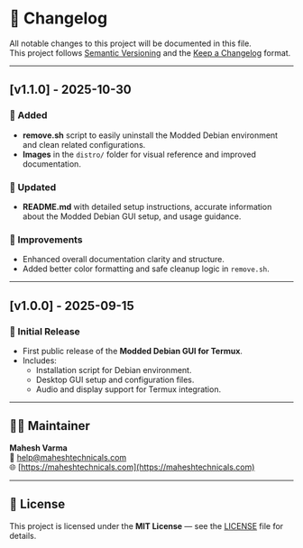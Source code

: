 # 📘 Changelog
All notable changes to this project will be documented in this file.  
This project follows [Semantic Versioning](https://semver.org/) and the [Keep a Changelog](https://keepachangelog.com/en/1.1.0/) format.

---

## [v1.1.0] - 2025-10-30
### 🚀 Added
- **remove.sh** script to easily uninstall the Modded Debian environment and clean related configurations.
- **Images** in the `distro/` folder for visual reference and improved documentation.

### 📝 Updated
- **README.md** with detailed setup instructions, accurate information about the Modded Debian GUI setup, and usage guidance.

### 🔧 Improvements
- Enhanced overall documentation clarity and structure.
- Added better color formatting and safe cleanup logic in `remove.sh`.

---

## [v1.0.0] - 2025-09-15
### 🎉 Initial Release
- First public release of the **Modded Debian GUI for Termux**.
- Includes:
  - Installation script for Debian environment.
  - Desktop GUI setup and configuration files.
  - Audio and display support for Termux integration.

---

## 🧑‍💻 Maintainer
**Mahesh Varma**  
📧 help@maheshtechnicals.com  
🌐 [https://maheshtechnicals.com](https://maheshtechnicals.com)

---

## 📜 License
This project is licensed under the **MIT License** — see the [LICENSE](LICENSE) file for details.
